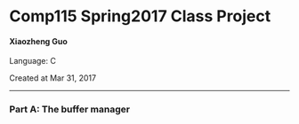 # Comp115 Spring2017 Class Project

#### Xiaozheng Guo

Language: C

Created at Mar 31, 2017
____________________________

### Part A: The buffer manager

